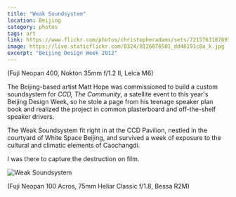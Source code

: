 ```yaml
---
title: "Weak Soundsystem"
location: Beijing
category: photos
tags: art
link: https://www.flickr.com/photos/christopheradams/sets/72157631878910877/
image: https://live.staticflickr.com/8324/8126876501_dd46191c8a_k.jpg
excerpt: "Beijing Design Week 2012"
---
```


(Fuji Neopan 400, Nokton 35mm f/1.2 II, Leica M6)

The Beijing-based artist Matt Hope was commissioned to build a custom
soundsystem for *CCD, The Community*, a satellite event to this year's Beijing
Design Week, so he stole a page from his teenage speaker plan book and realized
the project in common plasterboard and off-the-shelf speaker drivers.

The Weak Soundsystem fit right in at the CCD Pavilion, nestled in the courtyard
of White Space Beijing, and survived a week of exposure to the cultural and
climatic elements of Caochangdi.

I was there to capture the destruction on film.

![Weak Soundsystem](https://live.staticflickr.com/8048/8111359498_b7d4360145_k.jpg)

(Fuji Neopan 100 Acros, 75mm Heliar Classic f/1.8, Bessa R2M)
